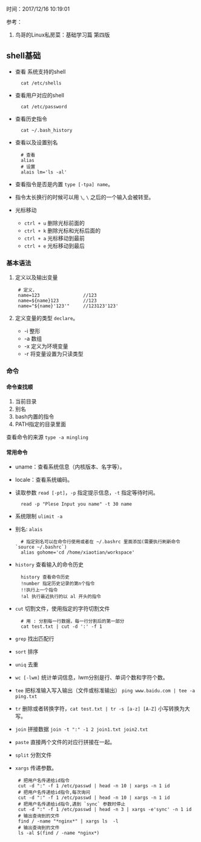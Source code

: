时间：2017/12/16 10:19:01 

参考：  

1. 鸟哥的Linux私房菜：基础学习篇 第四版

## shell基础  
* 查看 系统支持的shell

		cat /etc/shells
* 查看用户对应的shell

		cat /etc/password
* 查看历史指令  

		cat ~/.bash_history
* 查看以及设置别名  

		# 查看
		alias
		# 设置
		alais lm='ls -al'
* 查看指令是否是内置 `type [-tpa] name`。
* 指令太长换行的时候可以用 `\`, `\` 之后的一个输入会被转至。
* 光标移动  
	* `ctrl + u` 删除光标前面的
	* `ctrl + k` 删除光标和光标后面的
	* `ctrl + a` 光标移动到最前
	* `ctrl + e` 光标移动到最后
### 基本语法
1. 定义以及输出变量
	 
		# 定义，
		name=123				//123
		name=${name}123			//123
		name="${name}'123'"		//123123'123'
3. 定义变量的类型 `declare`。  
	
	* -i 整形
	* -a 数组
	* -x 定义为环境变量
	* -r 将变量设置为只读类型

### 命令

#### 命令查找顺  

1. 当前目录
2. 别名
3. bash内置的指令
4. PATH指定的目录里面

查看命令的来源 `type -a mingling`
 
#### 常用命令
* uname：查看系统信息（内核版本、名字等）。
* locale：查看系统编码。
* 读取参数 `read [-pt]`，`-p` 指定提示信息，`-t` 指定等待时间。

		read -p "Plese Input you name" -t 30 name 
* 系统限制 `ulimit -a`
* 别名: `alais`
 
		# 指定别名可以在命令行使用或者在 ~/.bashrc 里面添加(需要执行刷新命令 `source ~/.bashrc`)  
		alias gohome='cd /home/xiaotian/workspace'
* `history` 查看输入的命令历史
	
		history 查看命令历史
		!number 指定历史记录的第n个指令
		!!执行上一个指令
		!al 执行最近执行的以 al 开头的指令
* `cut` 切割文件，使用指定的字符切割文件

		# 用 : 分割每一行数据，每一行分割后的第一部分
		cat test.txt | cut -d ':' -f 1 
* `grep` 找出匹配行
* `sort` 排序 
* `uniq` 去重
* `wc [-lwm]` 统计单词信息，lwm分别是行、单词个数和字符个数。
* `tee` 把标准输入写入输出（文件或标准输出） `ping www.baidu.com | tee -a ping.txt`
*  `tr` 删除或者转换字符，`cat test.txt | tr -s [a-z] [A-Z]` 小写转换为大写。
*  `join` 拼接数据 `join -t ":" -1 2 join1.txt join2.txt`
*  `paste` 直接两个文件的对应行拼接在一起。
*  `split` 分割文件
*  `xargs` 传递参数。

		# 把用户名传递给id指令
		cut -d ":" -f 1 /etc/passwd | head -n 10 | xargs -n 1 id
		# 把用户名传递给id指令,每次询问
		cut -d ":" -f 1 /etc/passwd | head -n 10 | xargs -n 1 id
		# 把用户名传递给id指令,遇到 `sync` 参数时停止
		cut -d ":" -f 1 /etc/passwd | head -n 3 | xargs -e'sync' -n 1 id
		# 输出查询到的文件
		find / -name "*nginx*" | xargs ls  -l
		# 输出查询到的文件
		ls -al $(find / -name *nginx*)
	

	 
		
		
